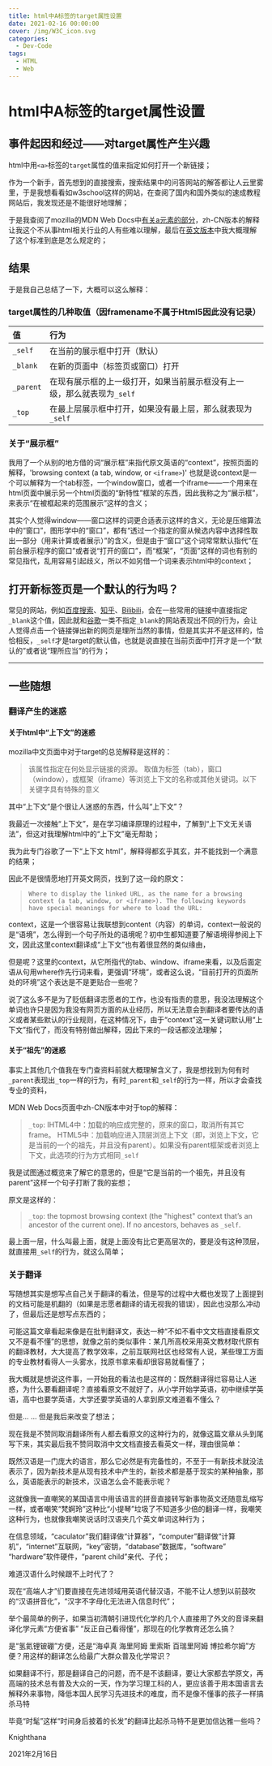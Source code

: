 ```yaml
---
title: html中A标签的target属性设置
date: 2021-02-16 00:00:00
cover: /img/W3C_icon.svg
categories:
  - Dev-Code
tags:
  - HTML
  - Web
---
```


# html中A标签的target属性设置

## 事件起因和经过——对target属性产生兴趣

html中用`<a>`标签的`target`属性的值来指定如何打开一个新链接；

作为一个新手，首先想到的直接搜索，搜索结果中的问答网站的解答都让人云里雾里，于是我想看看如w3school这样的网站，在查阅了国内和国外类似的速成教程网站后，我发现还是不能很好地理解；

于是我查阅了mozilla的MDN Web Docs中[有关a元素的部分](https://developer.mozilla.org/zh-CN/docs/Web/HTML/Element/a)，zh-CN版本的解释让我这个不从事html相关行业的人有些难以理解，最后在[英文版本](https://developer.mozilla.org/en-US/docs/Web/HTML/Element/a)中我大概理解了这个标准到底是怎么规定的；

## 结果

于是我自己总结了一下，大概可以这么解释：

### target属性的几种取值（因framename不属于Html5因此没有记录）

|值 |行为   |
|:--------|:--------------------------------|
|`_self`|在当前的展示框中打开（默认）|
|`_blank`|在新的页面中（标签页或窗口）打开|
|`_parent`|在现有展示框的上一级打开，如果当前展示框没有上一级，那么就表现为`_self`|
|`_top`|在最上层展示框中打开，如果没有最上层，那么就表现为`_self`|

### 关于“展示框”

我用了一个从别的地方借的词“展示框”来指代原文英语的“context”，按照页面的解释，'browsing context (a tab, window, or `<iframe>`)' 也就是说context是一个可以解释为一个tab标签，一个window窗口，或者一个iframe——一个用来在html页面中展示另一个html页面的“新特性”框架的东西，因此我称之为“展示框”，来表示“在被框起来的范围展示”这样的含义；

其实个人觉得window——窗口这样的词更合适表示这样的含义，无论是压缩算法中的“窗口”，图形学中的“窗口”，都有“透过一个指定的窗从候选内容中选择性取出一部分（用来计算或者展示）”的含义，但是由于“窗口”这个词常常默认指代“在前台展示程序的窗口”或者说“打开的窗口”，而“框架”，“页面”这样的词也有别的常见指代，乱用容易引起歧义，所以不如另借一个词来表示html中的context；

## 打开新标签页是一个默认的行为吗？

常见的网站，例如[百度搜索](www.baidu.com)、[知乎](www.zhihu.com)、[Bilibili](bilibili.com)，会在一些常用的链接中直接指定`_blank`这个值，因此就和[谷歌](search.google.com)一类不指定`_blank`的网站表现出不同的行为，会让人觉得点击一个链接弹出新的网页是理所当然的事情，但是其实并不是这样的，恰恰相反，`_self`才是target的默认值，也就是说直接在当前页面中打开才是一个“默认的”或者说“理所应当”的行为；

-------------

## 一些随想

### 翻译产生的迷惑

#### 关于html中“上下文”的迷惑

mozilla中文页面中对于target的总览解释是这样的：

> 该属性指定在何处显示链接的资源。 取值为标签（tab），窗口（window），或框架（iframe）等浏览上下文的名称或其他关键词。以下关键字具有特殊的意义

其中“上下文”是个很让人迷惑的东西，什么叫“上下文”？

我最近一次接触“上下文”，是在学习编译原理的过程中，了解到“上下文无关语法”，但这对我理解html中的“上下文”毫无帮助；

我为此专门谷歌了一下“上下文 html”，解释得都玄乎其玄，并不能找到一个满意的结果；

因此不是很情愿地打开英文网页，找到了这一段的原文：

> `Where to display the linked URL, as the name for a browsing context (a tab, window, or <iframe>). The following keywords have special meanings for where to load the URL:`

context，这是一个很容易让我联想到content（内容）的单词，context一般说的是“语境”，怎么得到一个句子所处的语境呢？初中生都知道要了解语境得参阅上下文，因此这里context翻译成“上下文”也有着很显然的类似缘由，

但是呢？这里的context，从它所指代的tab、window、iframe来看，以及后面定语从句用where作先行词来看，更强调“环境”，或者这么说，“目前打开的页面所处的环境”这个表达是不是更贴合一些呢？

说了这么多不是为了贬低翻译志愿者的工作，也没有指责的意思，我没法理解这个单词也许只是因为我没有网页方面的从业经历，所以无法意会到翻译者要传达的语义或者某些默认的行业规则，在这种情况下，由于“context”这一关键词默认用“上下文”指代了，而没有特别做出解释，因此下来的一段话都没法理解；

#### 关于“祖先”的迷惑

事实上其他几个值我在专门查资料前就大概理解含义了，我是想找到为何有时`_parent`表现出`_top`一样的行为，有时`_parent`和`_self`的行为一样，所以才会查找专业的资料，

MDN Web Docs页面中zh-CN版本中对于top的解释：

> `_top`: IHTML4中：加载的响应成完整的，原来的窗口，取消所有其它frame。 HTML5中：加载响应进入顶层浏览上下文（即，浏览上下文，它是当前的一个的祖先，并且没有parent）。如果没有parent框架或者浏览上下文，此选项的行为方式相同`_self`

我是试图通过概览来了解它的意思的，但是“它是当前的一个祖先，并且没有parent”这样一个句子打断了我的妄想；

原文是这样的：

> `_top`: the topmost browsing context (the "highest" context that’s an ancestor of the current one). If no ancestors, behaves as `_self`.

最上面一层，什么叫最上面，就是上面没有比它更高层次的，要是没有这种顶层，就直接用`_self`的行为，就这么简单；

### 关于翻译

写随想其实是想写点自己关于翻译的看法，但是写的过程中大概也发现了上面提到的文档可能是机翻的（如果是志愿者翻译的请无视我的错误），因此也没那么冲动了，但最后还是想写点东西的；

可能这篇文章看起来像是在批判翻译文，表达一种“不如不看中文文档直接看原文又不是看不懂”的思想，就像之前的类似事件：某几所高校采用英文教材取代原有的翻译教材，大大提高了教学效率，之前互联网社区也经常有人说，某些理工方面的专业教材看得人一头雾水，找原书拿来看却很容易就看懂了；

我大概就是想说这件事，一开始我的看法也是这样的：既然翻译得烂容易让人迷惑，为什么要看翻译呢？直接看原文不就好了，从小学开始学英语，初中继续学英语，高中也要学英语，大学还要学英语的人拿到原文难道看不懂么？

但是... ... 但是我后来改变了想法；

现在我是不赞同取消翻译所有人都去看原文的这种行为的，就像这篇文章从头到尾写下来，其实最后我不赞同取消中文文档直接去看英文一样，理由很简单：

既然汉语是一门庞大的语言，那么它必然是有完备性的，不至于一有新技术就没法表示了，因为新技术是从现有技术中产生的，新技术都是基于现实的某种抽象，那么，英语能表示的新技术，汉语怎么会不能表示呢？

这就像我一直嘲笑的某国语言中用该语言的拼音直接转写新事物英文还随意乱缩写一样，或者嘲笑“梵婀玲”这种比“小提琴”垃圾了不知道多少倍的翻译一样，我嘲笑这种行为，也就像我嘲笑说话时汉语夹几个英文单词这种行为；

在信息领域，“caculator”我们翻译做“计算器”，“computer”翻译做“计算机”，“internet”互联网，“key”密钥，“database”数据库，“software” “hardware”软件硬件，“parent child”亲代、子代；

难道汉语什么时候跟不上时代了？

现在“高端人才”们要直接在先进领域用英语代替汉语，不能不让人想到以前鼓吹的“汉语拼音化”，“汉字不字母化无法进入信息时代”；

举个最简单的例子，如果当初清朝引进现代化学的几个人直接用了外文的音译来翻译化学元素“方便省事” “反正自己看得懂”，那现在的化学教育还怎么搞？

是“氢氦锂铍硼”方便，还是“海卓真 海里阿姆 里索斯 百瑞里阿姆 博拉希尔姆”方便？用这样的翻译怎么给最广大群众普及化学常识？

如果翻译不行，那是翻译自己的问题，而不是不该翻译，要让大家都去学原文，再高端的技术总有普及大众的一天，作为学习理工科的人，更应该善于用本国语言去解释外来事物，降低本国人民学习先进技术的难度，而不是像不懂事的孩子一样搞杀马特

毕竟“时髦”这样“时间身后披着的长发”的翻译比起杀马特不是更加信达雅一些吗？

Knighthana

2021年2月16日
